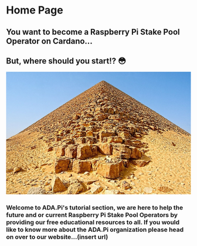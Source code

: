 # Home Page

## You want to become a Raspberry Pi Stake Pool Operator on Cardano...

## But, where should you start!? 😳

![](.gitbook/assets/download-6-.jpeg)



### Welcome to ADA.Pi's tutorial section, we are here to help the future and or current Raspberry Pi Stake Pool Operators by providing our free educational resources to all. If you would like to know more about the ADA.Pi organization please head on over to our website...\(insert url\)

